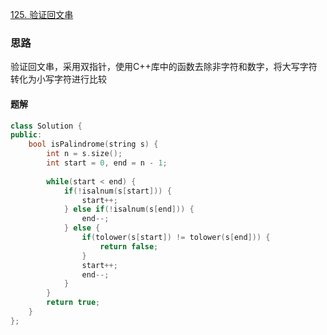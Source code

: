 [125. 验证回文串](https://leetcode.cn/problems/valid-palindrome)

### 思路

验证回文串，采用双指针，使用C++库中的函数去除非字符和数字，将大写字符转化为小写字符进行比较

#### 题解

```c++
class Solution {
public:
    bool isPalindrome(string s) {
        int n = s.size();
        int start = 0, end = n - 1;
        
        while(start < end) {
            if(!isalnum(s[start])) {
                start++;
            } else if(!isalnum(s[end])) {
                end--;
            } else {
                if(tolower(s[start]) != tolower(s[end])) {
                    return false;
                }
                start++;
                end--;
            }
        }
        return true;
    }
};
```

